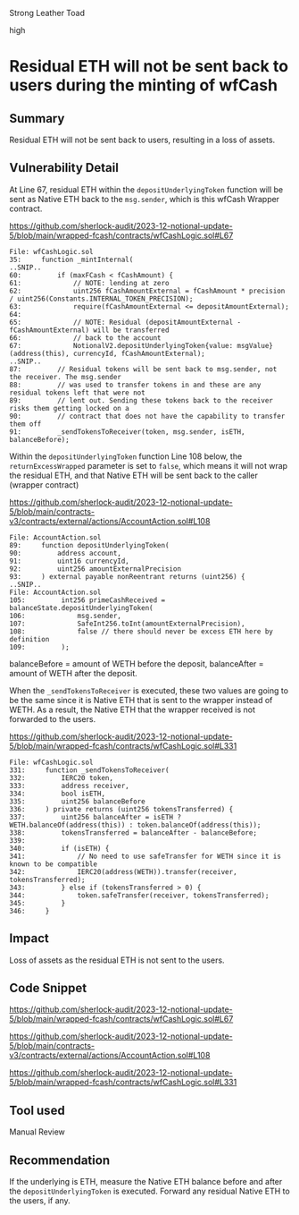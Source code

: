 Strong Leather Toad

high

# Residual ETH will not be sent back to users during the minting of wfCash

## Summary

Residual ETH will not be sent back to users, resulting in a loss of assets.

## Vulnerability Detail

At Line 67, residual ETH within the `depositUnderlyingToken` function will be sent as Native ETH back to the `msg.sender`, which is this wfCash Wrapper contract. 

https://github.com/sherlock-audit/2023-12-notional-update-5/blob/main/wrapped-fcash/contracts/wfCashLogic.sol#L67

```solidity
File: wfCashLogic.sol
35:     function _mintInternal(
..SNIP..
60:         if (maxFCash < fCashAmount) {
61:             // NOTE: lending at zero
62:             uint256 fCashAmountExternal = fCashAmount * precision / uint256(Constants.INTERNAL_TOKEN_PRECISION); 
63:             require(fCashAmountExternal <= depositAmountExternal); 
64: 
65:             // NOTE: Residual (depositAmountExternal - fCashAmountExternal) will be transferred
66:             // back to the account
67:             NotionalV2.depositUnderlyingToken{value: msgValue}(address(this), currencyId, fCashAmountExternal);
..SNIP..
87:         // Residual tokens will be sent back to msg.sender, not the receiver. The msg.sender
88:         // was used to transfer tokens in and these are any residual tokens left that were not
89:         // lent out. Sending these tokens back to the receiver risks them getting locked on a
90:         // contract that does not have the capability to transfer them off
91:         _sendTokensToReceiver(token, msg.sender, isETH, balanceBefore);
```

Within the `depositUnderlyingToken` function Line 108 below, the `returnExcessWrapped` parameter is set to `false`, which means it will not wrap the residual ETH, and that Native ETH will be sent back to the caller (wrapper contract)

https://github.com/sherlock-audit/2023-12-notional-update-5/blob/main/contracts-v3/contracts/external/actions/AccountAction.sol#L108

```solidity
File: AccountAction.sol
89:     function depositUnderlyingToken(
90:         address account,
91:         uint16 currencyId,
92:         uint256 amountExternalPrecision
93:     ) external payable nonReentrant returns (uint256) {
..SNIP..
File: AccountAction.sol
105:         int256 primeCashReceived = balanceState.depositUnderlyingToken(
106:             msg.sender,
107:             SafeInt256.toInt(amountExternalPrecision),
108:             false // there should never be excess ETH here by definition
109:         );
```

balanceBefore = amount of WETH before the deposit, balanceAfter = amount of WETH after the deposit. 

When the `_sendTokensToReceiver` is executed, these two values are going to be the same since it is Native ETH that is sent to the wrapper instead of WETH. As a result, the Native ETH that the wrapper received is not forwarded to the users.

https://github.com/sherlock-audit/2023-12-notional-update-5/blob/main/wrapped-fcash/contracts/wfCashLogic.sol#L331

```solidity
File: wfCashLogic.sol
331:     function _sendTokensToReceiver( 
332:         IERC20 token,
333:         address receiver,
334:         bool isETH,
335:         uint256 balanceBefore
336:     ) private returns (uint256 tokensTransferred) {
337:         uint256 balanceAfter = isETH ? WETH.balanceOf(address(this)) : token.balanceOf(address(this)); 
338:         tokensTransferred = balanceAfter - balanceBefore; 
339: 
340:         if (isETH) {
341:             // No need to use safeTransfer for WETH since it is known to be compatible
342:             IERC20(address(WETH)).transfer(receiver, tokensTransferred); 
343:         } else if (tokensTransferred > 0) { 
344:             token.safeTransfer(receiver, tokensTransferred); 
345:         }
346:     }
```

## Impact

Loss of assets as the residual ETH is not sent to the users.

## Code Snippet

https://github.com/sherlock-audit/2023-12-notional-update-5/blob/main/wrapped-fcash/contracts/wfCashLogic.sol#L67

https://github.com/sherlock-audit/2023-12-notional-update-5/blob/main/contracts-v3/contracts/external/actions/AccountAction.sol#L108

https://github.com/sherlock-audit/2023-12-notional-update-5/blob/main/wrapped-fcash/contracts/wfCashLogic.sol#L331

## Tool used

Manual Review

## Recommendation

If the underlying is ETH, measure the Native ETH balance before and after the `depositUnderlyingToken` is executed. Forward any residual Native ETH to the users, if any.